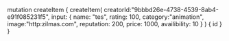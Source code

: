 mutation createItem {
  createItem(
    creatorId:"9bbbd26e-4738-4539-8ab4-e91f085231f5",
    input: {
      name: "tes",
      rating: 100,
      category:"animation",
      image:"http:zilmas.com",
      reputation: 200,
      price: 1000,
      availibility: 10
    }
  ) {
    id
  }
}